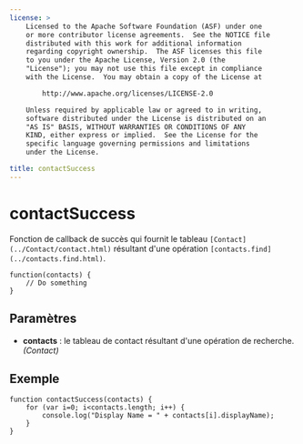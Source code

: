 ```yaml
---
license: >
    Licensed to the Apache Software Foundation (ASF) under one
    or more contributor license agreements.  See the NOTICE file
    distributed with this work for additional information
    regarding copyright ownership.  The ASF licenses this file
    to you under the Apache License, Version 2.0 (the
    "License"); you may not use this file except in compliance
    with the License.  You may obtain a copy of the License at

        http://www.apache.org/licenses/LICENSE-2.0

    Unless required by applicable law or agreed to in writing,
    software distributed under the License is distributed on an
    "AS IS" BASIS, WITHOUT WARRANTIES OR CONDITIONS OF ANY
    KIND, either express or implied.  See the License for the
    specific language governing permissions and limitations
    under the License.

title: contactSuccess
---
```


# contactSuccess

Fonction de callback de succès qui fournit le tableau `[Contact](../Contact/contact.html)` résultant d'une opération `[contacts.find](../contacts.find.html)`.

    function(contacts) {
        // Do something
    }
    

## Paramètres

*   **contacts** : le tableau de contact résultant d'une opération de recherche. *(Contact)*

## Exemple

    function contactSuccess(contacts) {
        for (var i=0; i<contacts.length; i++) {
            console.log("Display Name = " + contacts[i].displayName);
        }
    }